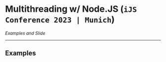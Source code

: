 # **Multithreading w/ Node.JS** (`iJS Conference 2023 | Munich`)
*Examples and Slide*

----------

## Examples

